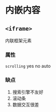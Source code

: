 # 内嵌内容

## `<iframe>`

内联框架元素

### 属性

`scrolling` yes no auto

### 缺点

1. 搜索引擎不友好
2. 滚动条
3. 数据交互很差
